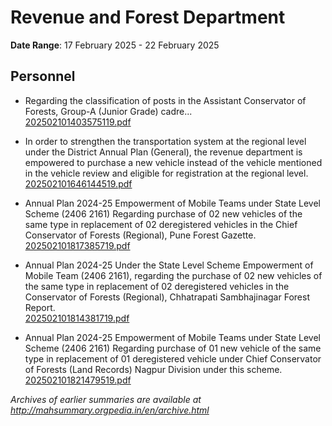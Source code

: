 # Revenue and Forest Department

**Date Range**: 17 February 2025 - 22 February 2025


## Personnel
- Regarding the classification of posts in the Assistant Conservator of Forests, Group-A (Junior Grade) cadre...\
  [202502101403575119.pdf](https://gr.maharashtra.gov.in/Site/Upload/Government%20Resolutions/English/202502101403575119.pdf)

- In order to strengthen the transportation system at the regional level under the District Annual Plan (General), the revenue department is empowered to purchase a new vehicle instead of the vehicle mentioned in the vehicle review and eligible for registration at the regional level.\
  [202502101646144519.pdf](https://gr.maharashtra.gov.in/Site/Upload/Government%20Resolutions/English/202502101646144519.pdf)

- Annual Plan 2024-25 Empowerment of Mobile Teams under State Level Scheme (2406 2161) Regarding purchase of 02 new vehicles of the same type in replacement of 02 deregistered vehicles in the Chief Conservator of Forests (Regional), Pune Forest Gazette.\
  [202502101817385719.pdf](https://gr.maharashtra.gov.in/Site/Upload/Government%20Resolutions/English/202502101817385719.pdf)

- Annual Plan 2024-25 Under the State Level Scheme Empowerment of Mobile Team (2406 2161), regarding the purchase of 02 new vehicles of the same type in replacement of 02 deregistered vehicles in the Conservator of Forests (Regional), Chhatrapati Sambhajinagar Forest Report.\
  [202502101814381719.pdf](https://gr.maharashtra.gov.in/Site/Upload/Government%20Resolutions/English/202502101814381719.pdf)

- Annual Plan 2024-25 Empowerment of Mobile Teams under State Level Scheme (2406 2161) Regarding purchase of 01 new vehicle of the same type in replacement of 01 deregistered vehicle under Chief Conservator of Forests (Land Records) Nagpur Division under this scheme.\
  [202502101821479519.pdf](https://gr.maharashtra.gov.in/Site/Upload/Government%20Resolutions/English/202502101821479519.pdf)


*Archives of earlier summaries are available at http://mahsummary.orgpedia.in/en/archive.html*